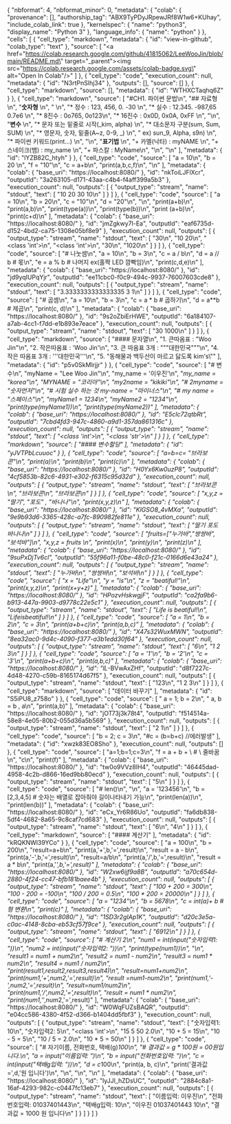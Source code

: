 {
  "nbformat": 4,
  "nbformat_minor": 0,
  "metadata": {
    "colab": {
      "provenance": [],
      "authorship_tag": "ABX9TyPDyJRpewJRf8W1w6+KUhay",
      "include_colab_link": true
    },
    "kernelspec": {
      "name": "python3",
      "display_name": "Python 3"
    },
    "language_info": {
      "name": "python"
    }
  },
  "cells": [
    {
      "cell_type": "markdown",
      "metadata": {
        "id": "view-in-github",
        "colab_type": "text"
      },
      "source": [
        "<a href=\"https://colab.research.google.com/github/41815062/LeeWooJin/blob/main/README.md\" target=\"_parent\"><img src=\"https://colab.research.google.com/assets/colab-badge.svg\" alt=\"Open In Colab\"/></a>"
      ]
    },
    {
      "cell_type": "code",
      "execution_count": null,
      "metadata": {
        "id": "N3rtPnSlhj34"
      },
      "outputs": [],
      "source": []
    },
    {
      "cell_type": "markdown",
      "source": [],
      "metadata": {
        "id": "WTHXCTaqhq6Z"
      }
    },
    {
      "cell_type": "markdown",
      "source": [
        "#CH1. 파이썬 문법\n",
        "## 자료형\n",
        "**숫자형**  \n",
        "  \n",
        "* 정수 : 123, 456, 0. -30  \n",
        "* 실수 : 12.345. -987,65 0.7e6  \n",
        "* 8진수 : 0o765, 0o123\n",
        "* 16진수 : 0x0D, 0x0A, 0xFF  \n",
        "\n",
        "**변수**  \n",
        "* 문자 또는 밑줄로 시작(_kim, alpha)  \n",
        "* 대소문자 구분(sum, Sum, SUM)  \n",
        "* 영문자, 숫자, 밑줄(A~z, 0-9, _)  \n",
        " ex) sun_9, Alpha, s9n)  \n",
        "* 파이썬 키워드(print...)  \n",
        "\n",
        "**표기법**  \n",
        "+ 카멜(낙타) : myNAME  \n",
        "+ 스네이크(뱀) : my_name  \n",
        "+ 파스칼 : MyName\n",
        "\n",
        "\n"
      ],
      "metadata": {
        "id": "lYZB82C_htyh"
      }
    },
    {
      "cell_type": "code",
      "source": [
        "a = 10\n",
        "b = 20 \n",
        "f = \"10\"\n",
        "c = a+b\n",
        "print(a,b,c,f)\n",
        "\n"
      ],
      "metadata": {
        "colab": {
          "base_uri": "https://localhost:8080/"
        },
        "id": "nkToiLJFlXcr",
        "outputId": "3a263105-d171-43aa-c4b4-f4aff399a5b3"
      },
      "execution_count": null,
      "outputs": [
        {
          "output_type": "stream",
          "name": "stdout",
          "text": [
            "10 20 30 10\n"
          ]
        }
      ]
    },
    {
      "cell_type": "code",
      "source": [
        "a = 10\n",
        "b = 20\n",
        "c = \"10\"\n",
        "d = \"20\"\n",
        "\n",
        "print(a+b)\n",
        "print(a,b)\n",
        "print(type(a))\n",
        "print(type(b))\n",
        "print (a+b)\n",
        "print(c+d)\n"
      ],
      "metadata": {
        "colab": {
          "base_uri": "https://localhost:8080/"
        },
        "id": "jmZgkwy7l-Ea",
        "outputId": "eaf6735d-d152-4bd2-ca75-1308e05bf8e9"
      },
      "execution_count": null,
      "outputs": [
        {
          "output_type": "stream",
          "name": "stdout",
          "text": [
            "30\n",
            "10 20\n",
            "<class 'int'>\n",
            "<class 'int'>\n",
            "30\n",
            "1020\n"
          ]
        }
      ]
    },
    {
      "cell_type": "code",
      "source": [
        "# 나눗셈\n",
        "a = 10\n",
        "b = 3\n",
        "c = a / b\n",
        "d = a // b # 몫\n",
        "e = a % b # 나머지 ex(홀짝 LED 깜빡임)\n",
        "print(c,d,e)\n"
      ],
      "metadata": {
        "colab": {
          "base_uri": "https://localhost:8080/"
        },
        "id": "jd9yqIUPqYjr",
        "outputId": "ee11cbc0-f0c9-494c-9937-76007603cde8"
      },
      "execution_count": null,
      "outputs": [
        {
          "output_type": "stream",
          "name": "stdout",
          "text": [
            "3.3333333333333335 3 1\n"
          ]
        }
      ]
    },
    {
      "cell_type": "code",
      "source": [
        "# 곱셈\n",
        "a = 10\n",
        "b = 3\n",
        "c = a * b # 곱하기\n",
        "d = a**b # 제곱\n",
        "print(c, d)\n"
      ],
      "metadata": {
        "colab": {
          "base_uri": "https://localhost:8080/"
        },
        "id": "9s2oZbiErHWE",
        "outputId": "6a184107-a7ab-4cc1-f7dd-e1b893e7eace"
      },
      "execution_count": null,
      "outputs": [
        {
          "output_type": "stream",
          "name": "stdout",
          "text": [
            "30 1000\n"
          ]
        }
      ]
    },
    {
      "cell_type": "markdown",
      "source": [
        "#### 문자열\n",
        "1. 큰따옴표 : \"Woo Jin\"\n",
        "2. 작은따옴표 : 'Woo Jin'\n",
        "3. 큰 따옴표 3개 : \"\"\"대한민국\"\"\"\n",
        "4. 작은 따옴표 3개 : '''대한민국'''\n",
        "5. \"동해물과 백두산이 마르고 닳도록 kim's\\\""
      ],
      "metadata": {
        "id": "p5v0SkMlrjjr"
      }
    },
    {
      "cell_type": "code",
      "source": [
        "# 변수\n",
        "myName = \"Lee Woo Jin\"\n",
        "my_name = '이우진'\n",
        "_my_name = \"korea\"\n",
        "MYNAME = \"코리아\"\n",
        "my2name = \"kikiki\"\n",
        "# 2myname = \"숫자먼저\"\n",
        "# 시험 실수 하는 것 my-name = \"마이너스\"\n",
        "# my name = \"스페이스\"\n",
        "myName1 = 1234\n",
        "myName2 = \"1234\"\n",
        "print(type(myName1))\n",
        "print(type(myName2))"
      ],
      "metadata": {
        "colab": {
          "base_uri": "https://localhost:8080/"
        },
        "id": "E5clc72qtbRt",
        "outputId": "7cbd4fd3-947c-4860-a9d1-357da861316c"
      },
      "execution_count": null,
      "outputs": [
        {
          "output_type": "stream",
          "name": "stdout",
          "text": [
            "<class 'int'>\n",
            "<class 'str'>\n"
          ]
        }
      ]
    },
    {
      "cell_type": "markdown",
      "source": [
        "#### 변수할당"
      ],
      "metadata": {
        "id": "yJVTPbLcuuoc"
      }
    },
    {
      "cell_type": "code",
      "source": [
        "a=b=c= \"브라보콘\"\n",
        "print(a)\n",
        "print(b)\n",
        "print(c)\n"
      ],
      "metadata": {
        "colab": {
          "base_uri": "https://localhost:8080/"
        },
        "id": "H0Yx6Kw0uzP8",
        "outputId": "4cf5853b-82c6-4931-e302-f6315c95d32d"
      },
      "execution_count": null,
      "outputs": [
        {
          "output_type": "stream",
          "name": "stdout",
          "text": [
            "브라보콘\n",
            "브라보콘\n",
            "브라보콘\n"
          ]
        }
      ]
    },
    {
      "cell_type": "code",
      "source": [
        "x,y,z = \"딸기\", \"포도\" , \"바나나\"\n",
        "print(x,y,z)\n"
      ],
      "metadata": {
        "colab": {
          "base_uri": "https://localhost:8080/"
        },
        "id": "KlGSO8_4vMXa",
        "outputId": "9e9b93d6-3365-428c-a7fc-890982fe811e"
      },
      "execution_count": null,
      "outputs": [
        {
          "output_type": "stream",
          "name": "stdout",
          "text": [
            "딸기 포도 바나나\n"
          ]
        }
      ]
    },
    {
      "cell_type": "code",
      "source": [
        "fruits=[\"누가바\",\"쌍쌍바\", \"보석바\"]\n",
        "x,y,z = fruits \n",
        "print(x)\n",
        "print(y)\n",
        "print(z)\n"
      ],
      "metadata": {
        "colab": {
          "base_uri": "https://localhost:8080/"
        },
        "id": "9suPxDjTv6cl",
        "outputId": "55f96a11-f0be-48c0-f21c-0166d6e43a24"
      },
      "execution_count": null,
      "outputs": [
        {
          "output_type": "stream",
          "name": "stdout",
          "text": [
            "누가바\n",
            "쌍쌍바\n",
            "보석바\n"
          ]
        }
      ]
    },
    {
      "cell_type": "code",
      "source": [
        "x = \"Life\"\n",
        "y = \"is\"\n",
        "z = \"beatiful!\"\n",
        "print(x,y,z)\n",
        "print(x+y+z)"
      ],
      "metadata": {
        "colab": {
          "base_uri": "https://localhost:8080/"
        },
        "id": "HPozvHskwgjF",
        "outputId": "ca2fa9b6-b913-447a-9903-d9778c22e5c1"
      },
      "execution_count": null,
      "outputs": [
        {
          "output_type": "stream",
          "name": "stdout",
          "text": [
            "Life is beatiful!\n",
            "Lifeisbeatiful!\n"
          ]
        }
      ]
    },
    {
      "cell_type": "code",
      "source": [
        "a = 1\n",
        "b = 2\n",
        "c = 3\n",
        "print(a+b+c)\n",
        "print(a,b,c)"
      ],
      "metadata": {
        "colab": {
          "base_uri": "https://localhost:8080/"
        },
        "id": "X47s32WuxMWN",
        "outputId": "8ea32ac0-9d4c-4090-f377-a3b1edd30f64"
      },
      "execution_count": null,
      "outputs": [
        {
          "output_type": "stream",
          "name": "stdout",
          "text": [
            "6\n",
            "1 2 3\n"
          ]
        }
      ]
    },
    {
      "cell_type": "code",
      "source": [
        "a = '1'\n",
        "b = '2'\n",
        "c = '3'\n",
        "print(a+b+c)\n",
        "print(a,b,c)"
      ],
      "metadata": {
        "colab": {
          "base_uri": "https://localhost:8080/"
        },
        "id": "lL_-BVwAxZHf",
        "outputId": "d8f7227c-4d48-4270-c59b-8165174d67f5"
      },
      "execution_count": null,
      "outputs": [
        {
          "output_type": "stream",
          "name": "stdout",
          "text": [
            "123\n",
            "1 2 3\n"
          ]
        }
      ]
    },
    {
      "cell_type": "markdown",
      "source": [
        "데이터 바꾸기"
      ],
      "metadata": {
        "id": "S5iPU8_z758o"
      }
    },
    {
      "cell_type": "code",
      "source": [
        " a = 1; b = 2\n",
        " a, b = b , a\n",
        "print(a,b)"
      ],
      "metadata": {
        "colab": {
          "base_uri": "https://localhost:8080/"
        },
        "id": "jOT73j3k78t4",
        "outputId": "f514514a-58e8-4e05-80b2-055d36a5b569"
      },
      "execution_count": null,
      "outputs": [
        {
          "output_type": "stream",
          "name": "stdout",
          "text": [
            "2 1\n"
          ]
        }
      ]
    },
    {
      "cell_type": "code",
      "source": [
        "b = 2; c = 3\n",
        "#c = (b=b+c) //에러발생"
      ],
      "metadata": {
        "id": "xwzk83EO8Sho"
      },
      "execution_count": null,
      "outputs": []
    },
    {
      "cell_type": "code",
      "source": [
        "a=1;b=1;c=3\n",
        "f = a + b + \\  # \\ 줄바꿈\n",
        "c\n",
        "print(f)"
      ],
      "metadata": {
        "colab": {
          "base_uri": "https://localhost:8080/"
        },
        "id": "tw0o9VVz8lH4",
        "outputId": "46445dad-4958-4c2b-d866-16ed9bb80ecd"
      },
      "execution_count": null,
      "outputs": [
        {
          "output_type": "stream",
          "name": "stdout",
          "text": [
            "5\n"
          ]
        }
      ]
    },
    {
      "cell_type": "code",
      "source": [
        "# len()\n",
        "\n",
        "a = '123456'\n",
        "b = [2,3,4,5]   # 숫자는 배열로 잡아줘야 길이나타내기 가능\n",
        "print(len(a))\n",
        "print(len(b))"
      ],
      "metadata": {
        "colab": {
          "base_uri": "https://localhost:8080/"
        },
        "id": "eCx_Yr6R86Uo",
        "outputId": "fa6db838-5df4-4682-8a65-9c8caf7cd683"
      },
      "execution_count": null,
      "outputs": [
        {
          "output_type": "stream",
          "name": "stdout",
          "text": [
            "6\n",
            "4\n"
          ]
        }
      ]
    },
    {
      "cell_type": "markdown",
      "source": [
        "#### 계산기"
      ],
      "metadata": {
        "id": "kRQKNWl39YCo"
      }
    },
    {
      "cell_type": "code",
      "source": [
        "a = 100\n",
        "b = 200\n",
        "result=a+b\n",
        "print(a,'+',b,'=',result)\n",
        "result = a - b\n",
        "print(a,'-',b,'=',result)\n",
        "result=a/b\n",
        "print(a,'/',b,'=',result)\n",
        "result = a * b\n",
        "print(a,'*',b,'=',result)"
      ],
      "metadata": {
        "colab": {
          "base_uri": "https://localhost:8080/"
        },
        "id": "W2xw6ijf9a8B",
        "outputId": "a70c654d-2880-4f24-cc47-bfb181baee4b"
      },
      "execution_count": null,
      "outputs": [
        {
          "output_type": "stream",
          "name": "stdout",
          "text": [
            "100 + 200 = 300\n",
            "100 - 200 = -100\n",
            "100 / 200 = 0.5\n",
            "100 * 200 = 20000\n"
          ]
        }
      ]
    },
    {
      "cell_type": "code",
      "source": [
        "a = \"1234\"\n",
        "b = 5678\n",
        "c = int(a)+ b # 형 변환\n",
        "print(c)"
      ],
      "metadata": {
        "colab": {
          "base_uri": "https://localhost:8080/"
        },
        "id": "1SD3r2gIAp1K",
        "outputId": "d20c3e5a-c0ac-4148-8cba-eb53cf57f9ce"
      },
      "execution_count": null,
      "outputs": [
        {
          "output_type": "stream",
          "name": "stdout",
          "text": [
            "6912\n"
          ]
        }
      ]
    },
    {
      "cell_type": "code",
      "source": [
        "# 계산기 2\n",
        "num1 = int(input(\"숫자입력1:  \"))\n",
        "num2 = int(input(\"숫자입력2:  \"))\n",
        "print(type(num1))\n",
        "\n",
        "result1 = num1 + num2\n",
        "result2 = num1 - num2\n",
        "result3 = num1 * num2\n",
        "result4 = num1 / num2\n",
        "print(result1,result2,result3,result4)\n",
        "result=num1+num2\n",
        "print(num1,'+',num2,'=',result)\n",
        "result =num1-num2\n",
        "print(num1,'-',num2,'=',result)\n",
        "result=num1/num2\n",
        "print(num1,'/',num2,'=',result)\n",
        "result = num1 * num2\n",
        "print(num1,'*',num2,'=',result)"
      ],
      "metadata": {
        "colab": {
          "base_uri": "https://localhost:8080/"
        },
        "id": "W0WqFUZsBAQR",
        "outputId": "e04cc586-4380-4f52-d366-b1404dd5fbf3"
      },
      "execution_count": null,
      "outputs": [
        {
          "output_type": "stream",
          "name": "stdout",
          "text": [
            "숫자입력1:  10\n",
            "숫자입력2:  5\n",
            "<class 'int'>\n",
            "15 5 50 2.0\n",
            "10 + 5 = 15\n",
            "10 - 5 = 5\n",
            "10 / 5 = 2.0\n",
            "10 * 5 = 50\n"
          ]
        }
      ]
    },
    {
      "cell_type": "code",
      "source": [
        "# 자기이름, 전화번호, 택배(g)*100\n",
        "# 결과값 = g * 100원 = 00원입니다.\n",
        "a = input(\"이름입력:  \")\n",
        "b = input(\"전화번호입력:  \")\n",
        "c = int(input(\"택배g입력:  \"))\n",
        "d = c*100\n",
        "print(a, b, c)\n",
        "print('결과값 =',d,'원 입니다')\n",
        "\n",
        "\n",
        "\n"
      ],
      "metadata": {
        "colab": {
          "base_uri": "https://localhost:8080/"
        },
        "id": "lyJJl_hZDsUC",
        "outputId": "2884c8a1-16af-4293-982c-c0447fc13eb7"
      },
      "execution_count": null,
      "outputs": [
        {
          "output_type": "stream",
          "name": "stdout",
          "text": [
            "이름입력:  이우진\n",
            "전화번호입력:  01037401443\n",
            "택배g입력:  10\n",
            "이우진 01037401443 10\n",
            "결과값 = 1000 원 입니다\n"
          ]
        }
      ]
    }
  ]
}